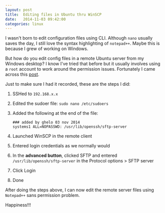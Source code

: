 ```yaml
---
layout: post
title:  Editing files in Ubuntu thru WinSCP
date:   2014-11-03 09:42:00
categories: linux
---
```

I wasn't born to edit configuration files using CLI. Although `nano` usually saves the day, I still love the syntax highlighting of `notepad++`.
Maybe this is because I grew of working on Windows.

But how do you edit config files in a remote Ubuntu server from my Windows desktop? I know I've tried that before but it usually involves using a `root` account to work around the permission issues.
Fortunately I came across this [post](https://holisticsecurity.wordpress.com/2012/09/03/open-files-ubuntu-root-from-winscp-remotely/).

Just to make sure I had it recorded, these are the steps I did:

1. SSHed to `192.168.x.x` 
2. Edited the sudoer file: `sudo nano /etc/sudoers`
3. Added the following at the end of the file:

   ```
   ### added by ghelo 03 nov 2014
   systems1 ALL=NOPASSWD: /usr/lib/openssh/sftp-server
   ```

4. Launched WinSCP in the remote client
5. Entered login credentials as we normally would
6. In the **advanced button**, clicked SFTP and entered `/usr/lib/openssh/sftp-server` in the Protocol options > SFTP server
7. Click Login
8. Done

After doing the steps above, I can now edit the remote server files using `Notepad++` sans permission problem.

Happiness!!!

